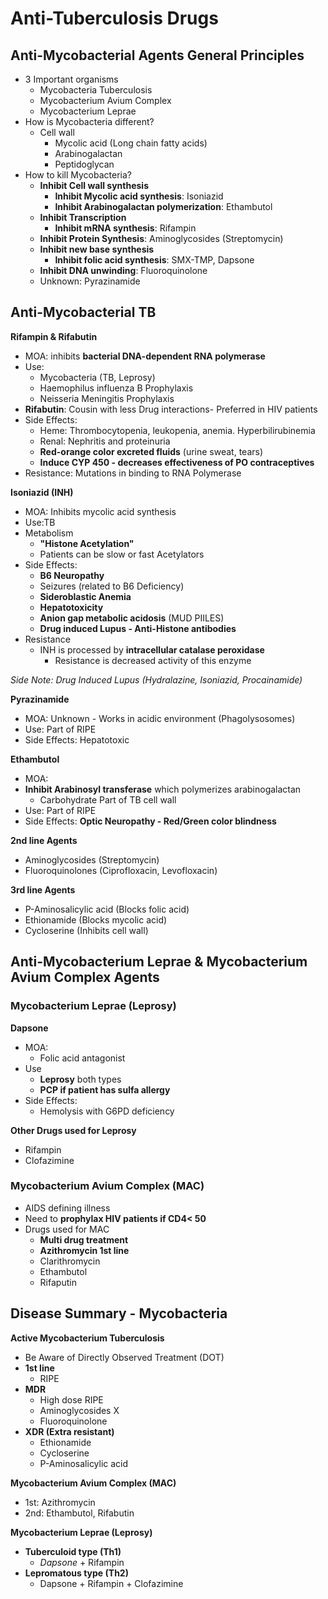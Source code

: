 # Anti-Tuberculosis Drugs

## Anti-Mycobacterial Agents General Principles
* 3 Important organisms
  * Mycobacteria Tuberculosis
  * Mycobacterium Avium Complex
  * Mycobacterium Leprae
* How is Mycobacteria different?
  * Cell wall
    * Mycolic acid (Long chain fatty acids)
    * Arabinogalactan
    * Peptidoglycan
* How to kill Mycobacteria?
  * **Inhibit Cell wall synthesis**
    * **Inhibit Mycolic acid synthesis**: Isoniazid
    * **Inhibit Arabinogalactan polymerization**: Ethambutol
  * **Inhibit Transcription**
    * **Inhibit mRNA synthesis**: Rifampin
  * **Inhibit Protein Synthesis**: Aminoglycosides (Streptomycin)
  * **Inhibit new base synthesis**
    * **Inhibit folic acid synthesis**: SMX-TMP, Dapsone
  * **Inhibit DNA unwinding**: Fluoroquinolone
  * Unknown: Pyrazinamide

## Anti-Mycobacterial TB

**Rifampin & Rifabutin**
* MOA: inhibits **bacterial DNA-dependent RNA polymerase**
* Use:
  * Mycobacteria (TB, Leprosy)
  * Haemophilus influenza B Prophylaxis
  * Neisseria Meningitis Prophylaxis
* **Rifabutin**: Cousin with less Drug interactions- Preferred in HIV patients
* Side Effects:
  * Heme: Thrombocytopenia, leukopenia, anemia. Hyperbilirubinemia
  * Renal: Nephritis and proteinuria
  * **Red-orange color excreted fluids** (urine sweat, tears)
  * **Induce CYP 450 - decreases effectiveness of PO contraceptives**
* Resistance: Mutations in binding to RNA Polymerase

**Isoniazid (INH)**
* MOA: Inhibits mycolic acid synthesis
* Use:TB
* Metabolism
  * **"Histone Acetylation"**
  * Patients can be slow or fast Acetylators
* Side Effects:
  * **B6 Neuropathy**
  * Seizures (related to B6 Deficiency)
  * **Sideroblastic Anemia**
  * **Hepatotoxicity**
  * **Anion gap metabolic acidosis** (MUD PIILES)
  * **Drug induced Lupus - Anti-Histone antibodies**
* Resistance
  * INH is processed by **intracellular catalase peroxidase**
    * Resistance is decreased activity of this enzyme

*Side Note: Drug Induced Lupus (Hydralazine, Isoniazid, Procainamide)*

**Pyrazinamide**
* MOA: Unknown - Works in acidic environment (Phagolysosomes)
* Use: Part of RIPE
* Side Effects: Hepatotoxic

**Ethambutol**
* MOA:
* **Inhibit Arabinosyl transferase** which polymerizes arabinogalactan
  * Carbohydrate Part of TB cell wall
* Use: Part of RIPE
* Side Effects: **Optic Neuropathy - Red/Green color blindness**

**2nd line Agents**
* Aminoglycosides (Streptomycin)
* Fluoroquinolones (Ciprofloxacin, Levofloxacin)

**3rd line Agents**
* P-Aminosalicylic acid (Blocks folic acid)
* Ethionamide (Blocks mycolic acid)
* Cycloserine (Inhibits cell wall)

## Anti-Mycobacterium Leprae & Mycobacterium Avium Complex Agents

### Mycobacterium Leprae (Leprosy)
**Dapsone**
* MOA:
  * Folic acid antagonist
* Use
  * **Leprosy** both types
  * **PCP if patient has sulfa allergy**
* Side Effects:
  * Hemolysis with G6PD deficiency

**Other Drugs used for Leprosy**
* Rifampin
* Clofazimine

### Mycobacterium Avium Complex (MAC)
* AIDS defining illness
* Need to **prophylax HIV patients if CD4< 50**
* Drugs used for MAC
  * **Multi drug treatment**
  * **Azithromycin 1st line**
  * Clarithromycin
  * Ethambutol
  * Rifaputin

## Disease Summary - Mycobacteria

**Active Mycobacterium Tuberculosis**
* Be Aware of Directly Observed Treatment (DOT)
* **1st line**
  * RIPE
* **MDR**
  * High dose RIPE
  * Aminoglycosides X
  * Fluoroquinolone
* **XDR (Extra resistant)**
  * Ethionamide
  * Cycloserine
  * P-Aminosalicylic acid

**Mycobacterium Avium Complex (MAC)**
* 1st: Azithromycin
* 2nd: Ethambutol, Rifabutin

**Mycobacterium Leprae (Leprosy)**
* **Tuberculoid type (Th1)**
  * *Dapsone* + Rifampin
* **Lepromatous type (Th2)**
  * Dapsone + Rifampin + Clofazimine
